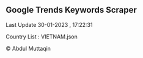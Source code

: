 

## Google Trends Keywords Scraper 
 
Last Update 30-01-2023 , 17:22:31

Country List :
VIETNAM.json



© Abdul Muttaqin 

